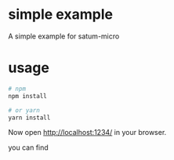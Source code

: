 # simple example

A simple example for satum-micro

# usage

```bash
# npm
npm install

# or yarn
yarn install
```

Now open [http://localhost:1234/](http://localhost:1234/) in your browser.

you can find 
